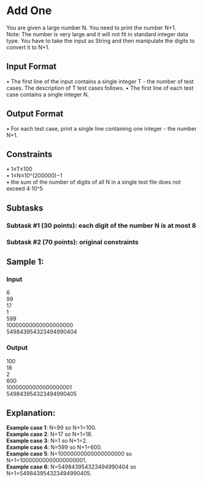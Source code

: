 # Add One
You are given a large number N. You need to print the number N+1.  
Note: The number is very large and it will not fit in standard integer data type. You have to take the input as String and then manipulate the digits to convert it to N+1.
## Input Format
•	The first line of the input contains a single integer T - the number of test cases. The description of T test cases follows.
•	The first line of each test case contains a single integer N.
## Output Format
•	For each test case, print a single line containing one integer - the number N+1.
## Constraints
•	1≤T≤100  
•	1≤N≤10^(200000)−1  
•	the sum of the number of digits of all N in a single test file does not exceed 4⋅10^5
## Subtasks
### Subtask #1 (30 points): each digit of the number N is at most 8
### Subtask #2 (70 points): original constraints
## Sample 1:
### Input
6  
99  
17  
1  
599  
10000000000000000000  
549843954323494990404  

### Output
100  
18  
2  
600  
10000000000000000001  
549843954323494990405  
## Explanation:
**Example case 1**: N=99 so N+1=100.  
**Example case 2**: N=17 so N+1=18.  
**Example case 3**: N=1 so N+1=2.  
**Example case 4**: N=599 so N+1=600.  
**Example case 5**: N=10000000000000000000 so N+1=10000000000000000001.  
**Example case 6**: N=549843954323494990404 so N+1=549843954323494990405.  

